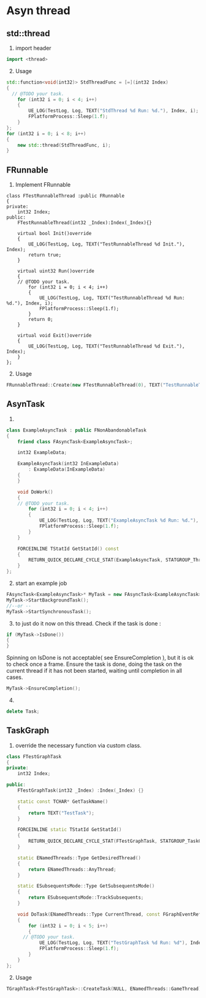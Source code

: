 # Asyn thread

## std::thread
1. import header
```c++
import <thread>
```
2. Usage
```c++
std::function<void(int32)> StdThreadFunc = [=](int32 Index)
{
  // @TODO your task.
	for (int32 i = 0; i < 4; i++)
	{
		UE_LOG(TestLog, Log, TEXT("StdThread %d Run: %d."), Index, i);
		FPlatformProcess::Sleep(1.f);
	}
};
for (int32 i = 0; i < 8; i++)
{
	new std::thread(StdThreadFunc, i);
}
```
## FRunnable
1. Implement FRunnable
```
class FTestRunnableThread :public FRunnable
{
private:
	int32 Index;
public:
	FTestRunnableThread(int32 _Index):Index(_Index){}

	virtual bool Init()override
	{
		UE_LOG(TestLog, Log, TEXT("TestRunnableThread %d Init."), Index);
		return true;
	}

	virtual uint32 Run()override
	{
    // @TODO your task.
		for (int32 i = 0; i < 4; i++)
		{
			UE_LOG(TestLog, Log, TEXT("TestRunnableThread %d Run: %d."), Index, i);
			FPlatformProcess::Sleep(1.f);
		}
		return 0;
	}

	virtual void Exit()override
	{
		UE_LOG(TestLog, Log, TEXT("TestRunnableThread %d Exit."), Index);
	}
};
```
2. Usage
```c++
FRunnableThread::Create(new FTestRunnableThread(0), TEXT("TestRunnableThread"));
```
## AsynTask
1. 
```c++
class ExampleAsyncTask : public FNonAbandonableTask
{
	friend class FAsyncTask<ExampleAsyncTask>;

	int32 ExampleData;

	ExampleAsyncTask(int32 InExampleData)
		: ExampleData(InExampleData)
	{
	}

	void DoWork()
	{
    // @TODO your task.
		for (int32 i = 0; i < 4; i++)
		{
			UE_LOG(TestLog, Log, TEXT("ExampleAsyncTask %d Run: %d."), ExampleData, i);
			FPlatformProcess::Sleep(1.f);
		}
	}

	FORCEINLINE TStatId GetStatId() const
	{
		RETURN_QUICK_DECLARE_CYCLE_STAT(ExampleAsyncTask, STATGROUP_ThreadPoolAsyncTasks);
	}
};
```
2. start an example job
```c++
FAsyncTask<ExampleAsyncTask>* MyTask = new FAsyncTask<ExampleAsyncTask>( 5 );
MyTask->StartBackgroundTask();
//--or --
MyTask->StartSynchronousTask();
```
3. to just do it now on this thread. Check if the task is done :
```c++
if (MyTask->IsDone())
{
}
```
Spinning on IsDone is not acceptable( see EnsureCompletion ), but it is ok to check once a frame.
Ensure the task is done, doing the task on the current thread if it has not been started, waiting until completion in all cases.
```c++
MyTask->EnsureCompletion();
```
4. 
```c++
delete Task;
```
## TaskGraph
1. override the necessary function via custom class.
```c++
class FTestGraphTask
{
private:
	int32 Index;

public:
	FTestGraphTask(int32 _Index) :Index(_Index) {}

	static const TCHAR* GetTaskName()
	{
		return TEXT("TestTask");
	}

	FORCEINLINE static TStatId GetStatId()
	{
		RETURN_QUICK_DECLARE_CYCLE_STAT(FTestGraphTask, STATGROUP_TaskGraphTasks);
	}

	static ENamedThreads::Type GetDesiredThread()
	{
		return ENamedThreads::AnyThread;
	}

	static ESubsequentsMode::Type GetSubsequentsMode()
	{
		return ESubsequentsMode::TrackSubsequents;
	}

	void DoTask(ENamedThreads::Type CurrentThread, const FGraphEventRef& MyCompletionGraphEvent)
	{
		for (int32 i = 0; i < 5; i++)
		{
      // @TODO your task.
			UE_LOG(TestLog, Log, TEXT("TestGraphTask %d Run: %d"), Index, i);
			FPlatformProcess::Sleep(1.f);
		}
	}
};
```
2. Usage
```c++
TGraphTask<FTestGraphTask>::CreateTask(NULL, ENamedThreads::GameThread).ConstructAndDispatchWhenReady(0);
```
